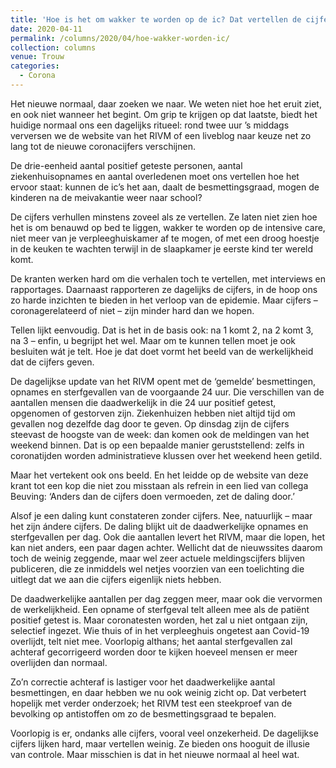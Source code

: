 ```yaml
---
title: 'Hoe is het om wakker te worden op de ic? Dat vertellen de cijfers ons niet'
date: 2020-04-11
permalink: /columns/2020/04/hoe-wakker-worden-ic/
collection: columns
venue: Trouw
categories:
  - Corona
---
```


Het nieuwe normaal, daar zoeken we naar. We weten niet hoe het eruit ziet, en ook niet wanneer het begint. Om grip te krijgen op dat laatste, biedt het huidige normaal ons een dagelijks ritueel: rond twee uur ’s middags verversen we de website van het RIVM of een liveblog naar keuze net zo lang tot de nieuwe coronacijfers verschijnen. 

De drie-eenheid aantal positief geteste personen, aantal ziekenhuisopnames en aantal overledenen moet ons vertellen hoe het ervoor staat: kunnen de ic’s het aan, daalt de besmettingsgraad, mogen de kinderen na de meivakantie weer naar school?

De cijfers verhullen minstens zoveel als ze vertellen. Ze laten niet zien hoe het is om benauwd op bed te liggen, wakker te worden op de intensive care, niet meer van je verpleeghuiskamer af te mogen, of met een droog hoestje in de keuken te wachten terwijl in de slaapkamer je eerste kind ter wereld komt.

De kranten werken hard om die verhalen toch te vertellen, met interviews en rapportages. Daarnaast rapporteren ze dagelijks de cijfers, in de hoop ons zo harde inzichten te bieden in het verloop van de epidemie. Maar cijfers – coronagerelateerd of niet – zijn minder hard dan we hopen. 

Tellen lijkt eenvoudig. Dat is het in de basis ook: na 1 komt 2, na 2 komt 3, na 3 – enfin, u begrijpt het wel. Maar om te kunnen tellen moet je ook besluiten wát je telt. Hoe je dat doet vormt het beeld van de werkelijkheid dat de cijfers geven.

De dagelijkse update van het RIVM opent met de ‘gemelde’ besmettingen, opnames en sterfgevallen van de voorgaande 24 uur. Die verschillen van de aantallen mensen die daadwerkelijk in die 24 uur positief getest, opgenomen of gestorven zijn. Ziekenhuizen hebben niet altijd tijd om gevallen nog dezelfde dag door te geven. Op dinsdag zijn de cijfers steevast de hoogste van de week: dan komen ook de meldingen van het weekend binnen. Dat is op een bepaalde manier geruststellend: zelfs in coronatijden worden administratieve klussen over het weekend heen getild. 

Maar het vertekent ook ons beeld. En het leidde op de website van deze krant tot een kop die niet zou misstaan als refrein in een lied van collega Beuving: ‘Anders dan de cijfers doen vermoeden, zet de daling door.’

Alsof je een daling kunt constateren zonder cijfers. Nee, natuurlijk – maar het zijn ándere cijfers. De daling blijkt uit de daadwerkelijke opnames en sterfgevallen per dag. Ook die aantallen levert het RIVM, maar die lopen, het kan niet anders, een paar dagen achter. Wellicht dat de nieuwssites daarom toch de weinig zeggende, maar wel zeer actuele meldingscijfers blijven publiceren, die ze inmiddels wel netjes voorzien van een toelichting die uitlegt dat we aan die cijfers eigenlijk niets hebben.

De daadwerkelijke aantallen per dag zeggen meer, maar ook die vervormen de werkelijkheid. Een opname of sterfgeval telt alleen mee als de patiënt positief getest is. Maar coronatesten worden, het zal u niet ontgaan zijn, selectief ingezet. Wie thuis of in het verpleeghuis ongetest aan Covid-19 overlijdt, telt niet mee. Voorlopig althans; het aantal sterfgevallen zal achteraf gecorrigeerd worden door te kijken hoeveel mensen er meer overlijden dan normaal. 

Zo’n correctie achteraf is lastiger voor het daadwerkelijke aantal besmettingen, en daar hebben we nu ook weinig zicht op. Dat verbetert hopelijk met verder onderzoek; het RIVM test een steekproef van de bevolking op antistoffen om zo de besmettingsgraad te bepalen.

Voorlopig is er, ondanks alle cijfers, vooral veel onzekerheid. De dagelijkse cijfers lijken hard, maar vertellen weinig. Ze bieden ons hooguit de illusie van controle. Maar misschien is dat in het nieuwe normaal al heel wat.
